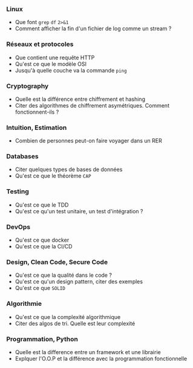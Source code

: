 ### Linux

- Que font `grep` `df` `2>&1`
- Comment afficher la fin d'un fichier de log comme un stream ?


### Réseaux et protocoles

- Que contient une requête HTTP
- Qu'est ce que le modèle OSI
- Jusqu'à quelle couche va la commande `ping`


### Cryptography

- Quelle est la différence entre chiffrement et hashing
- Citer des algorithmes de chiffrement asymétriques. Comment fonctionnent-ils ?


### Intuition, Estimation
- Combien de personnes peut-on faire voyager dans un RER


### Databases
- Citer quelques types de bases de données
- Qu'est ce que le théorème `CAP`


### Testing
- Qu'est ce que le TDD
- Qu'est ce qu'un test unitaire, un test d'intégration ?


### DevOps
- Qu'est ce que docker
- Qu'est ce que la CI/CD


### Design, Clean Code, Secure Code
- Qu'est ce que la qualité dans le code ?
- Qu'est ce qu'un design pattern, citer des exemples
- Qu'est ce que `SOLID`


### Algorithmie
- Qu'est ce que la complexité algorithmique
- Citer des algos de tri. Quelle est leur complexité 


### Programmation, Python
- Quelle est la difference entre un framework et une librairie
- Explquer l'O.O.P et la différence avec la programmation fonctionnelle

